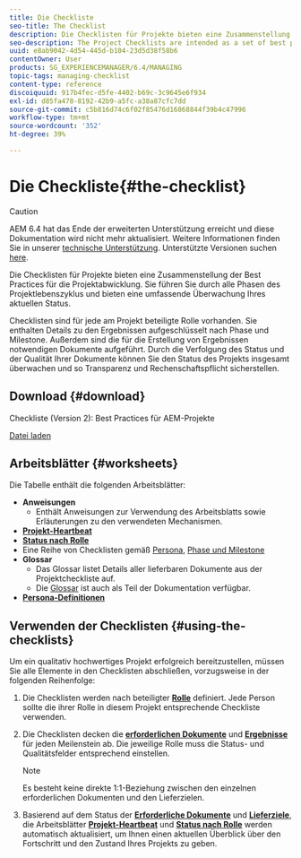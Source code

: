 ```yaml
---
title: Die Checkliste
seo-title: The Checklist
description: Die Checklisten für Projekte bieten eine Zusammenstellung der Best Practices für die Projektabwicklung. Sie führen Sie durch alle Phasen des Projektlebenszyklus und bieten eine umfassende Überwachung Ihres aktuellen Status.
seo-description: The Project Checklists are intended as a set of best practices for project delivery. They guide you through all phases of the project life cycle and provide high level monitoring of your current status.
uuid: e8ab9042-4d54-445d-b104-23d5d38f58b6
contentOwner: User
products: SG_EXPERIENCEMANAGER/6.4/MANAGING
topic-tags: managing-checklist
content-type: reference
discoiquuid: 917b4fec-d5fe-4402-b69c-3c9645e6f934
exl-id: d85fa478-8192-42b9-a5fc-a38a87cfc7dd
source-git-commit: c5b816d74c6f02f85476d16868844f39b4c47996
workflow-type: tm+mt
source-wordcount: '352'
ht-degree: 39%

---
```


# Die Checkliste{#the-checklist}

>[!CAUTION]
>
>AEM 6.4 hat das Ende der erweiterten Unterstützung erreicht und diese Dokumentation wird nicht mehr aktualisiert. Weitere Informationen finden Sie in unserer [technische Unterstützung](https://helpx.adobe.com/de/support/programs/eol-matrix.html). Unterstützte Versionen suchen [here](https://experienceleague.adobe.com/docs/?lang=de).

Die Checklisten für Projekte bieten eine Zusammenstellung der Best Practices für die Projektabwicklung. Sie führen Sie durch alle Phasen des Projektlebenszyklus und bieten eine umfassende Überwachung Ihres aktuellen Status.

Checklisten sind für jede am Projekt beteiligte Rolle vorhanden. Sie enthalten Details zu den Ergebnissen aufgeschlüsselt nach Phase und Milestone. Außerdem sind die für die Erstellung von Ergebnissen notwendigen Dokumente aufgeführt. Durch die Verfolgung des Status und der Qualität Ihrer Dokumente können Sie den Status des Projekts insgesamt überwachen und so Transparenz und Rechenschaftspflicht sicherstellen.

## Download {#download}

Checkliste (Version 2): Best Practices für AEM-Projekte

[Datei laden](assets/aem_project_bp_checklistv2-64.xlsx)

## Arbeitsblätter {#worksheets}

Die Tabelle enthält die folgenden Arbeitsblätter:

* **Anweisungen**
   * Enthält Anweisungen zur Verwendung des Arbeitsblatts sowie Erläuterungen zu den verwendeten Mechanismen.
* **[Projekt-Heartbeat](/help/managing/best-practices.md#project-heartbeat-dashboard)**
* **[Status nach Rolle](/help/managing/best-practices.md#status-by-role)**
* Eine Reihe von Checklisten gemäß [Persona](/help/managing/best-practices.md#persona), [Phase und Milestone](/help/managing/best-practices.md#phases-and-milestones)
* **Glossar**
   * Das Glossar listet Details aller lieferbaren Dokumente aus der Projektcheckliste auf.
   * Die [Glossar](/help/managing/best-practices-glossary.md) ist auch als Teil der Dokumentation verfügbar.
* **[Persona-Definitionen](/help/managing/best-practices.md#persona)**

## Verwenden der Checklisten {#using-the-checklists}

Um ein qualitativ hochwertiges Projekt erfolgreich bereitzustellen, müssen Sie alle Elemente in den Checklisten abschließen, vorzugsweise in der folgenden Reihenfolge:

1. Die Checklisten werden nach beteiligter **[Rolle](/help/managing/best-practices.md#persona)** definiert. Jede Person sollte die ihrer Rolle in diesem Projekt entsprechende Checkliste verwenden.
1. Die Checklisten decken die **[erforderlichen Dokumente](/help/managing/best-practices.md#required-documents)** und **[Ergebnisse](/help/managing/best-practices.md#deliverables)** für jeden Meilenstein ab. Die jeweilige Rolle muss die Status- und Qualitätsfelder entsprechend einstellen.

   >[!NOTE]
   >
   >Es besteht keine direkte 1:1-Beziehung zwischen den einzelnen erforderlichen Dokumenten und den Lieferzielen.

1. Basierend auf dem Status der **[Erforderliche Dokumente](/help/managing/best-practices.md#required-documents)** und **[Lieferziele](/help/managing/best-practices.md#deliverables)**, die Arbeitsblätter **[Projekt-Heartbeat](/help/managing/best-practices.md#project-heartbeat-dashboard)** und **[Status nach Rolle](/help/managing/best-practices.md#status-by-role)** werden automatisch aktualisiert, um Ihnen einen aktuellen Überblick über den Fortschritt und den Zustand Ihres Projekts zu geben.
